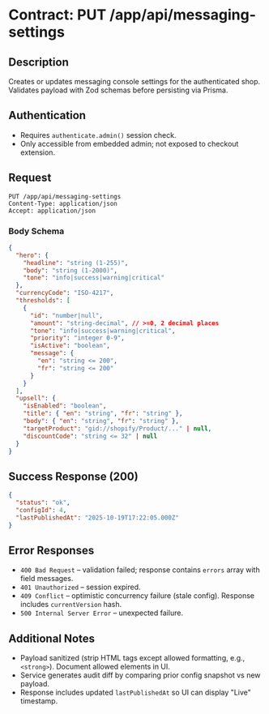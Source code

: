 # Contract: PUT /app/api/messaging-settings

## Description
Creates or updates messaging console settings for the authenticated shop. Validates payload with Zod schemas before persisting via Prisma.

## Authentication
- Requires `authenticate.admin()` session check.
- Only accessible from embedded admin; not exposed to checkout extension.

## Request
```
PUT /app/api/messaging-settings
Content-Type: application/json
Accept: application/json
```

### Body Schema
```json
{
  "hero": {
    "headline": "string (1-255)",
    "body": "string (1-2000)",
    "tone": "info|success|warning|critical"
  },
  "currencyCode": "ISO-4217",
  "thresholds": [
    {
      "id": "number|null",
      "amount": "string-decimal", // >=0, 2 decimal places
      "tone": "info|success|warning|critical",
      "priority": "integer 0-9",
      "isActive": "boolean",
      "message": {
        "en": "string <= 200",
        "fr": "string <= 200"
      }
    }
  ],
  "upsell": {
    "isEnabled": "boolean",
    "title": { "en": "string", "fr": "string" },
    "body": { "en": "string", "fr": "string" },
    "targetProduct": "gid://shopify/Product/..." | null,
    "discountCode": "string <= 32" | null
  }
}
```

## Success Response (200)
```json
{
  "status": "ok",
  "configId": 4,
  "lastPublishedAt": "2025-10-19T17:22:05.000Z"
}
```

## Error Responses
- `400 Bad Request` – validation failed; response contains `errors` array with field messages.
- `401 Unauthorized` – session expired.
- `409 Conflict` – optimistic concurrency failure (stale config). Response includes `currentVersion` hash.
- `500 Internal Server Error` – unexpected failure.

## Additional Notes
- Payload sanitized (strip HTML tags except allowed formatting, e.g., `<strong>`). Document allowed elements in UI.
- Service generates audit diff by comparing prior config snapshot vs new payload.
- Response includes updated `lastPublishedAt` so UI can display "Live" timestamp.
